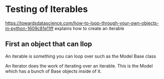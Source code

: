 # Testing of Iterables

https://towardsdatascience.com/how-to-loop-through-your-own-objects-in-python-1609c81e11ff explains how to create an iterable 

## First an object that can llop

An iterable is something you can loop over such as the Model Base class

An Iterator does the work of iterating over an iterable. This is the Model which
has a bunch of Base objects inside of it.
